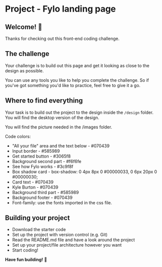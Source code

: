 # Project - Fylo landing page

## Welcome! 👋

Thanks for checking out this front-end coding challenge.

## The challenge

Your challenge is to build out this page and get it looking as close to the design as possible.

You can use any tools you like to help you complete the challenge. So if you've got something you'd like to practice, feel free to give it a go.

## Where to find everything

Your task is to build out the project to the design inside the `/design` folder. You will find the desktop version of the design. 

You will find the picture needed in the /images folder.

Code colors: 
- "All your file" area and the text below - #070439
- Input border - #585989
- Get started button - #3065f8
- Background second part - #f6f6fe
- See how Fylo works - #3c9f8f
- Box shadow card - box-shadow: 0 4px 8px 0 #00000033, 0 6px 20px 0 #00000030;
- Card text - #070439
- Kyle Burton - #070439
- Background third part - #585989
- Background footer - #070439
- Font-family: use the fonts imported in the css file. 


## Building your project

- Download the starter code
- Set up the project with version control (e.g. Git)
- Read the README.md file and have a look around the project
- Set up your project/file architecture however you want
- Start coding!

**Have fun building!** 🚀
